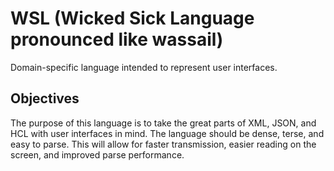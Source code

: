 # WSL (Wicked Sick Language pronounced like wassail)
Domain-specific language intended to represent user interfaces.

## Objectives
The purpose of this language is to take the great parts of XML, JSON, and HCL with user interfaces in mind.  The language should be dense, terse, and easy to parse.  This will allow for faster transmission, easier reading on the screen, and improved parse performance.
